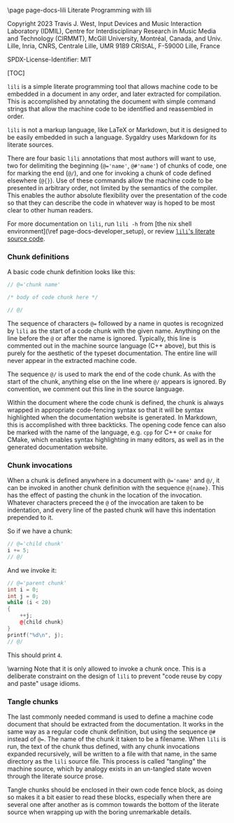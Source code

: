 \page page-docs-lili Literate Programming with lili

Copyright 2023 Travis J. West, Input Devices and Music Interaction Laboratory
(IDMIL), Centre for Interdisciplinary Research in Music Media and Technology
(CIRMMT), McGill University, Montréal, Canada, and Univ. Lille, Inria, CNRS,
Centrale Lille, UMR 9189 CRIStAL, F-59000 Lille, France

SPDX-License-Identifier: MIT

[TOC]

`lili` is a simple literate programming tool that allows machine code to be
embedded in a document in any order, and later extracted for compilation.
This is accomplished by annotating the document with simple command strings
that allow the machine code to be identified and reassembled in order.

`lili` is not a markup language, like LaTeX or Markdown, but it is designed
to be easily embedded in such a language. Sygaldry uses Markdown for its
literate sources.

There are four basic `lili` annotations that most authors will want to use, two
for delimiting the beginning (`@='name'`, `@#'name'`) of chunks of code, one
for marking the end (`@/`), and one for invoking a chunk of code defined
elsewhere (`@{}`). Use of these commands allow the machine code to be
presented in arbitrary order, not limited by the semantics of the compiler.
This enables the author absolute flexibility over the presentation of the
code so that they can describe the code in whatever way is hoped to be most
clear to other human readers.

For more documentation on `lili`, run `lili -h` from
[the nix shell environment](\ref page-docs-developer_setup),
or review [`lili`'s literate source code](https://github.com/DocSunset/lili).

### Chunk definitions

A basic code chunk definition looks like this:

```cpp
// @='chunk name'

/* body of code chunk here */

// @/
```

The sequence of characters `@=` followed by a name in quotes is recognized by
`lili` as the start of a code chunk with the given name. Anything on the line
before the `@` or after the name is ignored. Typically, this line is commented
out in the machine source language (C++ above), but this is purely for the
aesthetic of the typeset documentation. The entire line will never appear in
the extracted machine code.

The sequence `@/` is used to mark the end of the code chunk. As with the start
of the chunk, anything else on the line where `@/` appears is ignored. By
convention, we comment out this line in the source language.

Within the document where the code chunk is defined, the chunk is always
wrapped in appropriate code-fencing syntax so that it will be syntax
highlighted when the documentation website is generated. In Markdown, this is
accomplished with three backticks. The opening code fence can also be marked
with the name of the language, e.g. `cpp` for C++ or `cmake` for CMake, which
enables syntax highlighting in many editors, as well as in the generated
documentation website.

### Chunk invocations

When a chunk is defined anywhere in a document with `@='name'` and `@/`, it can
be invoked in another chunk definition with the sequence `@{name}`. This has
the effect of pasting the chunk in the location of the invocation. Whatever
characters preceed the `@` of the invocation are taken to be indentation, and
every line of the pasted chunk will have this indentation prepended to it.

So if we have a chunk:

```cpp
// @='child chunk'
i += 5;
// @/
```

And we invoke it:

```cpp
// @='parent chunk'
int i = 0;
int j = 0;
while (i < 20)
{
    ++j;
    @{child chunk}
}
printf("%d\n", j);
// @/
```

This should print `4`.

\warning Note that it is only allowed to invoke a chunk once. This is a
deliberate constraint on the design of `lili` to prevent "code reuse by copy
and paste" usage idioms.

### Tangle chunks

The last commonly needed command is used to define a machine code document that
should be extracted from the documentation. It works in the same way as a
regular code chunk definition, but using the sequence `@#` instead of `@=`. The
name of the chunk it taken to be a filename. When `lili` is run, the text of
the chunk thus defined, with any chunk invocations expanded recursively, will
be written to a file with that name, in the same directory as the `lili` source
file. This process is called "tangling" the machine source, which by analogy
exists in an un-tangled state woven through the literate source prose.

Tangle chunks should be enclosed in their own code fence block, as doing so
makes it a bit easier to read these blocks, especially when there are several
one after another as is common towards the bottom of the literate source when
wrapping up with the boring unremarkable details.
